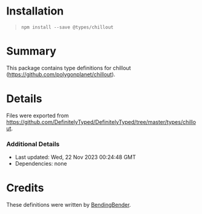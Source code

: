 # Installation
> `npm install --save @types/chillout`

# Summary
This package contains type definitions for chillout (https://github.com/polygonplanet/chillout).

# Details
Files were exported from https://github.com/DefinitelyTyped/DefinitelyTyped/tree/master/types/chillout.

### Additional Details
 * Last updated: Wed, 22 Nov 2023 00:24:48 GMT
 * Dependencies: none

# Credits
These definitions were written by [BendingBender](https://github.com/bendingbender).
